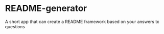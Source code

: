 # README-generator
A short app that can create a README framework based on your answers to questions
